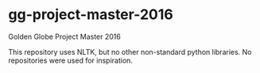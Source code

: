 # gg-project-master-2016
Golden Globe Project Master 2016

This repository uses NLTK, but no other non-standard python libraries.
No repositories were used for inspiration.
